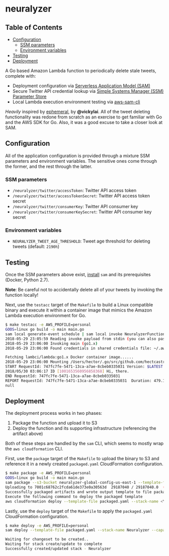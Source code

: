 # neuralyzer

## Table of Contents

- [Configuration](#configuration)
  - [SSM parameters](#ssm-parameters)
  - [Environment variables](#environment-variables)
- [Testing](#testing)
- [Deployment](#deployment)

A Go based Amazon Lambda function to periodically delete stale tweets, complete with:

- Deployment configuration via [Serverless Application Model (SAM)](https://github.com/awslabs/serverless-application-model)
- Secure Twitter API credential lookup via [Simple Systems Manager (SSM) Parameter Store](https://docs.aws.amazon.com/systems-manager/latest/userguide/systems-manager-paramstore.html)
- Local Lambda execution environment testing via [aws-sam-cli](https://github.com/awslabs/aws-sam-cli)

*Heavily* inspired by [ephemeral](https://github.com/vickylai/ephemeral), by **@vickylai**. All of the tweet deleting functionality was redone from scratch as an exercise to get familiar with Go and the AWS SDK for Go. Also, it was a good excuse to take a closer look at SAM.

## Configuration

All of the application configuration is provided through a mixture SSM parameters and environment variables. The sensitive ones come through the former, and the rest through the latter.

### SSM parameters

- `/neuralyzer/twitter/accessToken`: Twitter API access token
- `/neuralyzer/twitter/accessTokenSecret`: Twitter API access token secret
- `/neuralyzer/twitter/consumerKey`: Twitter API consumer key
- `/neuralyzer/twitter/consumerKeySecret`: Twitter API consumer key secret

### Environment variables

- `NEURALYZER_TWEET_AGE_THRESHOLD`: Tweet age threshold for deleting tweets (default: `2190h`)

## Testing

Once the SSM parameters above exist, [install](https://github.com/awslabs/aws-sam-cli#installation) `sam` and its prerequisites (Docker, Python 2.7).

**Note**: Be careful not to accidentally delete all of your tweets by invoking the function locally!

Next, use the `testacc` target of the `Makefile` to build a Linux compatible binary and execute it within a container image that mimics the Amazon Lambda execution environment for Go.

```bash
$ make testacc -e AWS_PROFILE=personal
GOOS=linux go build -o main main.go
sam local generate-event schedule | sam local invoke NeuralyzerFunction
2018-05-29 23:05:59 Reading invoke payload from stdin (you can also pass it from file with --event)
2018-05-29 23:06:00 Invoking main (go1.x)
2018-05-29 23:06:00 Found credentials in shared credentials file: ~/.aws/credentials

Fetching lambci/lambda:go1.x Docker container image......
2018-05-29 23:06:00 Mounting /Users/hector/.go/src/github.com/hectcastro/neuralyzer as /var/task:ro inside runtime container
START RequestId: 747fc7fe-5471-13ca-a7ae-8cbeb0335031 Version: $LATEST
2018/05/30 03:06:17 ID [1001653560956858368] Hi, there.
END RequestId: 747fc7fe-5471-13ca-a7ae-8cbeb0335031
REPORT RequestId: 747fc7fe-5471-13ca-a7ae-8cbeb0335031  Duration: 479.12 ms     Billed Duration: 500 ms Memory Size: 128 MB     Max Memory Used: 14 MB
null
```

## Deployment

The deployment process works in two phases:

1. Package the function and upload it to S3
2. Deploy the function and its supporting infrastructure (referencing the artifact above)

Both of these steps are handled by the `sam` CLI, which seems to mostly wrap the `aws cloudformation` CLI.

First, use the `package` target of the `Makefile` to upload the binary to S3 and reference it in a newly created `packaged.yaml` CloudFormation configuration.

```bash
$ make package -e AWS_PROFILE=personal
GOOS=linux go build -o main main.go
sam package --s3-bucket neuralyzer-global-config-us-east-1 --template-file template.yaml --output-template-file packaged.yaml                                                    
Uploading to 7001c68762c2fcda61de373e0a30563d  29187040 / 29187040.0  (100.00%)
Successfully packaged artifacts and wrote output template to file packaged.yaml.
Execute the following command to deploy the packaged template
aws cloudformation deploy --template-file packaged.yaml --stack-name <YOUR STACK NAME>
```

Lastly, use the `deploy` target of the `Makefile` to apply the `packaged.yaml` CloudFormation configuration.

```bash
$ make deploy -e AWS_PROFILE=personal 
sam deploy --template-file packaged.yaml --stack-name Neuralyzer --capabilities CAPABILITY_IAM

Waiting for changeset to be created..
Waiting for stack create/update to complete
Successfully created/updated stack - Neuralyzer
```

